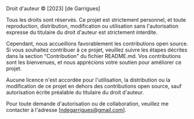 Droit d'auteur © [2023] [de Garrigues]

Tous les droits sont réservés. Ce projet est strictement personnel, et toute reproduction, distribution, modification ou utilisation sans l'autorisation expresse du titulaire du droit d'auteur est strictement interdite.

Cependant, nous accueillons favorablement les contributions open source. Si vous souhaitez contribuer à ce projet, veuillez suivre les étapes décrites dans la section "Contribution" du fichier README.md. Vos contributions sont les bienvenues, et nous apprécions votre soutien pour améliorer ce projet.

Aucune licence n'est accordée pour l'utilisation, la distribution ou la modification de ce projet en dehors des contributions open source, sauf autorisation écrite préalable du titulaire du droit d'auteur.

Pour toute demande d'autorisation ou de collaboration, veuillez me contacter à l'adresse [ndegarrigues@gmail.com].
